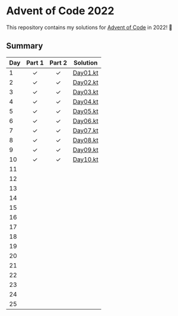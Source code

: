 # Advent of Code 2022

This repository contains my solutions for [Advent of Code](https://adventofcode.com/) in 2022! 🎄

## Summary

| Day | Part 1 | Part 2 | Solution                                   |
|-----|:------:|:------:|--------------------------------------------|
| 1   |   ✓    |   ✓    | [Day01.kt](src/main/kotlin/day01/Day01.kt) |
| 2   |   ✓    |   ✓    | [Day02.kt](src/main/kotlin/day02/Day02.kt) |
| 3   |   ✓    |   ✓    | [Day03.kt](src/main/kotlin/day03/Day03.kt) |
| 4   |   ✓    |   ✓    | [Day04.kt](src/main/kotlin/day04/Day04.kt) |
| 5   |   ✓    |   ✓    | [Day05.kt](src/main/kotlin/day05/Day05.kt) |
| 6   |   ✓    |   ✓    | [Day06.kt](src/main/kotlin/day06/Day06.kt) |
| 7   |   ✓    |   ✓    | [Day07.kt](src/main/kotlin/day07/Day07.kt) |
| 8   |   ✓    |   ✓    | [Day08.kt](src/main/kotlin/day08/Day08.kt) |
| 9   |   ✓    |   ✓    | [Day09.kt](src/main/kotlin/day09/Day09.kt) |
| 10  |   ✓    |   ✓    | [Day10.kt](src/main/kotlin/day10/Day10.kt) |
| 11  |        |        |                                            |
| 12  |        |        |                                            |
| 13  |        |        |                                            |
| 14  |        |        |                                            |
| 15  |        |        |                                            |
| 16  |        |        |                                            |
| 17  |        |        |                                            |
| 18  |        |        |                                            |
| 19  |        |        |                                            |
| 20  |        |        |                                            |
| 21  |        |        |                                            |
| 22  |        |        |                                            |
| 23  |        |        |                                            |
| 24  |        |        |                                            |
| 25  |        |        |                                            |

